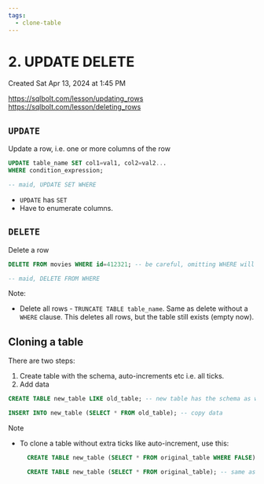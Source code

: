 ```yaml
---
tags:
  - clone-table
---
```

# 2. UPDATE DELETE
Created Sat Apr 13, 2024 at 1:45 PM

https://sqlbolt.com/lesson/updating_rows
https://sqlbolt.com/lesson/deleting_rows
## `UPDATE`
Update a row, i.e. one or more columns of the row
```sql
UPDATE table_name SET col1=val1, col2=val2...
WHERE condition_expression;

-- maid, UPDATE SET WHERE
```
- `UPDATE` has `SET`
- Have to enumerate columns.
## `DELETE`
Delete a row
```sql
DELETE FROM movies WHERE id=412321; -- be careful, omitting WHERE will delete all rows

-- maid, DELETE FROM WHERE
```

Note:
- Delete all rows - `TRUNCATE TABLE table_name`. Same as delete without a `WHERE` clause. This deletes all rows, but the table still exists (empty now).
## Cloning a table
There are two steps:
1. Create table with the schema, auto-increments etc i.e. all ticks.
2. Add data
```sql
CREATE TABLE new_table LIKE old_table; -- new table has the schema as well as other setup copied

INSERT INTO new_table (SELECT * FROM old_table); -- copy data
```

Note
- To clone a table without extra ticks like auto-increment, use this:
  ```sql
	CREATE TABLE new_table (SELECT * FROM original_table WHERE FALSE); -- clone table, empty, only column types copied

	CREATE TABLE new_table (SELECT * FROM original_table); -- same as above, but with data
	```
